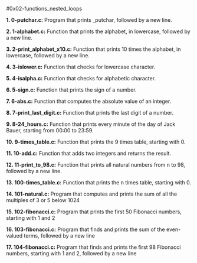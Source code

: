 #0x02-functions_nested_loops

**1. 0-putchar.c:** Program that prints _putchar, followed by a new line.

**2. 1-alphabet.c:** Function that prints the alphabet, in lowercase, followed by a new line.

**3. 2-print_alphabet_x10.c:** Function that prints 10 times the alphabet, in lowercase, followed by a new line.

**4. 3-islower.c:** Function that checks for lowercase character.

**5. 4-isalpha.c:** Function that checks for alphabetic character.

**6. 5-sign.c:** Function that prints the sign of a number.

**7. 6-abs.c:** Function that computes the absolute value of an integer.

**8. 7-print_last_digit.c:** Function that prints the last digit of a number.

**9. 8-24_hours.c:** Function that prints every minute of the day of Jack Bauer, starting from 00:00 to 23:59.

**10. 9-times_table.c:** Function that prints the 9 times table, starting with 0.

**11. 10-add.c:** Function that adds two integers and returns the result.

**12. 11-print_to_98.c:** Function that prints all natural numbers from n to 98, followed by a new line.

**13. 100-times_table.c:** Function that prints the n times table, starting with 0.

**14. 101-natural.c:** Program that computes and prints the sum of all the multiples of 3 or 5 below 1024

**15. 102-fibonacci.c:**  Program that prints the first 50 Fibonacci numbers, starting with 1 and 2

**16. 103-fibonacci.c:** Program that finds and prints the sum of the even-valued terms, followed by a new line

**17. 104-fibonacci.c:**  Program that finds and prints the first 98 Fibonacci numbers, starting with 1 and 2, followed by a new line